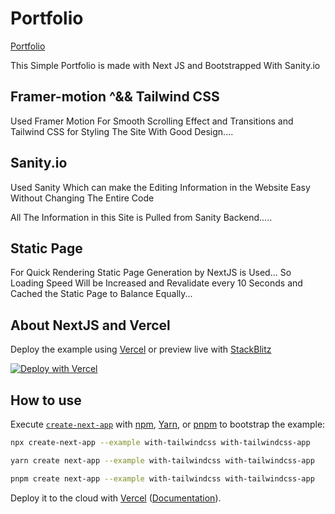# Portfolio

[Portfolio](https://thejas-portfolio.vercel.app)

This Simple Portfolio is made with Next JS and Bootstrapped With Sanity.io 

## Framer-motion ^&& Tailwind CSS

Used Framer Motion For Smooth Scrolling Effect and Transitions and Tailwind CSS for Styling The Site With Good Design....

## Sanity.io

Used Sanity Which can make the Editing Information in the Website Easy Without Changing The Entire Code

All The Information in this Site is Pulled from Sanity Backend.....

## Static Page

For Quick Rendering Static Page Generation by NextJS is Used... So Loading Speed Will be Increased and Revalidate every 10 Seconds and Cached the Static Page to Balance Equally...

## About NextJS and Vercel

Deploy the example using [Vercel](https://vercel.com?utm_source=github&utm_medium=readme&utm_campaign=next-example) or preview live with [StackBlitz](https://stackblitz.com/github/vercel/next.js/tree/canary/examples/with-tailwindcss)

[![Deploy with Vercel](https://vercel.com/button)](https://vercel.com/new/git/external?repository-url=https://github.com/vercel/next.js/tree/canary/examples/with-tailwindcss&project-name=with-tailwindcss&repository-name=with-tailwindcss)

## How to use

Execute [`create-next-app`](https://github.com/vercel/next.js/tree/canary/packages/create-next-app) with [npm](https://docs.npmjs.com/cli/init), [Yarn](https://yarnpkg.com/lang/en/docs/cli/create/), or [pnpm](https://pnpm.io) to bootstrap the example:

```bash
npx create-next-app --example with-tailwindcss with-tailwindcss-app
```

```bash
yarn create next-app --example with-tailwindcss with-tailwindcss-app
```

```bash
pnpm create next-app --example with-tailwindcss with-tailwindcss-app
```


Deploy it to the cloud with [Vercel](https://vercel.com/new?utm_source=github&utm_medium=readme&utm_campaign=next-example) ([Documentation](https://nextjs.org/docs/deployment)).
